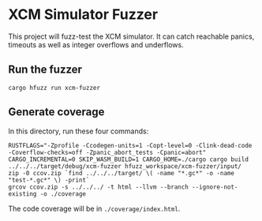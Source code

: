 # XCM Simulator Fuzzer

This project will fuzz-test the XCM simulator. It can catch reachable panics, timeouts as well as integer overflows and underflows.

## Run the fuzzer

```
cargo hfuzz run xcm-fuzzer
```

## Generate coverage

In this directory, run these four commands:

```
RUSTFLAGS="-Zprofile -Ccodegen-units=1 -Copt-level=0 -Clink-dead-code -Coverflow-checks=off -Zpanic_abort_tests -Cpanic=abort" CARGO_INCREMENTAL=0 SKIP_WASM_BUILD=1 CARGO_HOME=./cargo cargo build
../../../target/debug/xcm-fuzzer hfuzz_workspace/xcm-fuzzer/input/
zip -0 ccov.zip `find ../../../target/ \( -name "*.gc*" -o -name "test-*.gc*" \) -print`
grcov ccov.zip -s ../../../ -t html --llvm --branch --ignore-not-existing -o ./coverage
```

The code coverage will be in `./coverage/index.html`.